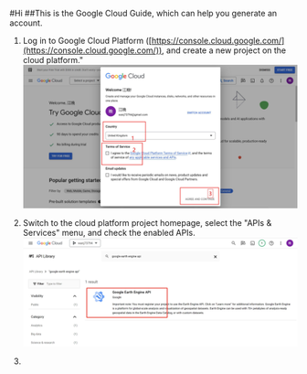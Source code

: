 ﻿

#Hi
##This is the Google Cloud Guide, which can help you generate an account.

1. Log in to Google Cloud Platform ([https://console.cloud.google.com/](https://console.cloud.google.com/)), and create a new project on the cloud platform."
![Step 1](https://raw.githubusercontent.com/zcfbzxi/BabyOnBoard/a4c9278a37b6e98e5c0546d0e2cc79853c82eaa9/1.jpg)

2. Switch to the cloud platform project homepage, select the "APIs & Services" menu, and check the enabled APIs.
![Step2](https://raw.githubusercontent.com/zcfbzxi/BabyOnBoard/a4c9278a37b6e98e5c0546d0e2cc79853c82eaa9/10.png)

3.
